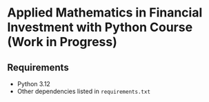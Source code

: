 # Applied Mathematics in Financial Investment with Python Course (Work in Progress)

## Requirements

- Python 3.12
- Other dependencies listed in `requirements.txt`
